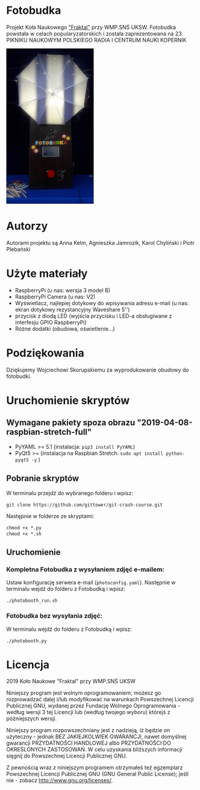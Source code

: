 # Fotobudka

Projekt Koła Naukowego ["Fraktal"](https://www.facebook.com/fraktal.UKSW) przy WMP.SNŚ UKSW. Fotobudka powstała w celach popularyzatorskich i została zaprezentowana na 23.
PIKNIKU NAUKOWYM POLSKIEGO RADIA
I CENTRUM NAUKI KOPERNIK

![alt text](misc/photobooth.jpg "Fotobudka")

# Autorzy
 Autorami projektu są Anna Kelm, Agnieszka Jamrozik, Karol Chyliński i Piotr Plebański
# Użyte materiały
* RaspberryPi (u nas: wersja 3 model B)
* RaspberryPi Camera (u nas: V2)
* Wyświetlacz, najlepiej dotykowy do wpisywania adresu e-mail (u nas: ekran dotykowy rezystancyjny Waveshare 5'')
* przycisk z diodą LED (wyjścia przycisku i LED-a obsługiwane z interfesju GPIO RaspberryPi)
* Różne dodatki (obudowa, oświetlenie...)

# Podziękowania
Dziękujemy Wojciechowi Skorupskiemu za wyprodukowanie obudowy do fotobudki.

# Uruchomienie skryptów
## Wymagane pakiety spoza obrazu "2019-04-08-raspbian-stretch-full"
* PyYAML >= 5.1 (instalacja: ```pip3 install PyYAML```)
* PyQt5 >=  (instalacja na Raspbian Stretch: ```sudo apt install python-pyqt5 -y``` )


## Pobranie skryptów
W terminalu przejdź do wybranego folderu i wpisz:
```
git clone https://github.com/gittower/git-crash-course.git
```
Następnie w folderze ze skryptami:
```
chmod +x *.py
chmod +x *.sh
```
## Uruchomienie
### Kompletna Fotobudka z wysyłaniem zdjęć e-mailem:
Ustaw konfigurację serwera e-mail (```photoconfig.yaml```). 
Następnie w terminalu wejdź do folderu z Fotobudką i wpisz:
```
./photobooth_run.sh
```
### Fotobudka bez wysyłania zdjęć:
W terminalu wejdź do folderu z Fotobudką i wpisz:
```
./photobooth.py
```
# Licencja
2019 Koło Naukowe "Fraktal" przy WMP.SNŚ UKSW

Niniejszy program jest wolnym oprogramowaniem; możesz go
rozprowadzać dalej i/lub modyfikować na warunkach Powszechnej
Licencji Publicznej GNU, wydanej przez Fundację Wolnego
Oprogramowania - według wersji 3 tej Licencji lub (według twojego
wyboru) którejś z późniejszych wersji.

Niniejszy program rozpowszechniany jest z nadzieją, iż będzie on
użyteczny - jednak BEZ JAKIEJKOLWIEK GWARANCJI, nawet domyślnej
gwarancji PRZYDATNOŚCI HANDLOWEJ albo PRZYDATNOŚCI DO OKREŚLONYCH
ZASTOSOWAŃ. W celu uzyskania bliższych informacji sięgnij do     Powszechnej Licencji Publicznej GNU.

Z pewnością wraz z niniejszym programem otrzymałeś też egzemplarz
Powszechnej Licencji Publicznej GNU (GNU General Public License);
jeśli nie - zobacz <http://www.gnu.org/licenses/>.
